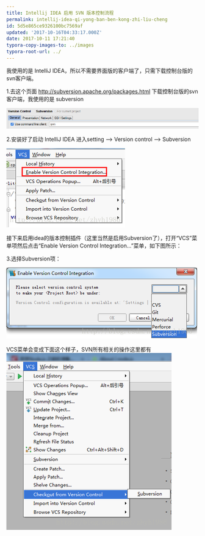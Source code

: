 ```yaml
---
title: Intellij IDEA 启用 SVN 版本控制流程
permalink: intellij-idea-qi-yong-ban-ben-kong-zhi-liu-cheng
id: 5d5e865ce9326100bc7569af
updated: '2017-10-16T04:33:17.000Z'
date: 2017-10-11 17:21:40
typora-copy-images-to: ../images
typora-root-url: ../
---
```


我使用的是 IntelliJ IDEA，所以不需要界面版的客户端了，只需下载控制台版的svn客户端。

1.去这个页面 http://subversion.apache.org/packages.html 下载控制台版的svn客户端，我使用的是 subversion 

![2a5daff3-445c-44db-883e-64c75ca4fbc1](/images/2a5daff3-445c-44db-883e-64c75ca4fbc1.png)

2.安装好了启动 IntelliJ IDEA 进入setting --> Version control --> Subversion

![6de5a66b-20c8-437c-9caf-25976fd98081](/images/6de5a66b-20c8-437c-9caf-25976fd98081.png)

接下来启用idea的版本控制插件（这里当然是启用Subversion了），打开“VCS”菜单项然后点击“Enable Version Control Integration...”菜单，如下图所示：

3.选择Subversion项：

![88397eae-38c2-45fb-9fb0-1aa8969787d8](/images/88397eae-38c2-45fb-9fb0-1aa8969787d8.png)

VCS菜单会变成下面这个样子，SVN所有相关的操作这里都有
![e77ad9a9-20cb-4474-9a68-e62e6e259f64](/images/e77ad9a9-20cb-4474-9a68-e62e6e259f64.png)